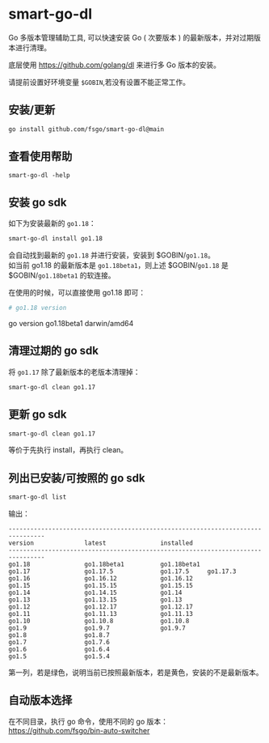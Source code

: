 # smart-go-dl
Go 多版本管理辅助工具, 可以快速安装 Go ( 次要版本 ) 的最新版本，并对过期版本进行清理。  

底层使用 https://github.com/golang/dl 来进行多 Go 版本的安装。

请提前设置好环境变量 `$GOBIN`,若没有设置不能正常工作。

## 安装/更新
```bash
go install github.com/fsgo/smart-go-dl@main
```

## 查看使用帮助
```
smart-go-dl -help
```

## 安装 go sdk
如下为安装最新的 `go1.18`：
```bash
smart-go-dl install go1.18
```
会自动找到最新的 `go1.18` 并进行安装，安装到 $GOBIN/`go1.18`。  
如当前 go1.18 的最新版本是 `go1.18beta1`，则上述 $GOBIN/`go1.18` 是 $GOBIN/`go1.18beta1` 的软连接。

在使用的时候，可以直接使用 go1.18 即可：
```bash
# go1.18 version
```
go version go1.18beta1 darwin/amd64


## 清理过期的 go sdk
将 `go1.17` 除了最新版本的老版本清理掉：
```bash
smart-go-dl clean go1.17
```

## 更新 go sdk
```bash
smart-go-dl clean go1.17
```
等价于先执行 install，再执行 clean。

## 列出已安装/可按照的 go sdk
```bash
smart-go-dl list
```

输出：
```
--------------------------------------------------------------------------------
version              latest               installed
--------------------------------------------------------------------------------
go1.18               go1.18beta1          go1.18beta1
go1.17               go1.17.5             go1.17.5     go1.17.3
go1.16               go1.16.12            go1.16.12
go1.15               go1.15.15            go1.15.15
go1.14               go1.14.15            go1.14
go1.13               go1.13.15            go1.13
go1.12               go1.12.17            go1.12.17
go1.11               go1.11.13            go1.11.13
go1.10               go1.10.8             go1.10.8
go1.9                go1.9.7              go1.9.7
go1.8                go1.8.7
go1.7                go1.7.6
go1.6                go1.6.4
go1.5                go1.5.4
```

第一列，若是绿色，说明当前已按照最新版本，若是黄色，安装的不是最新版本。


## 自动版本选择
在不同目录，执行 go 命令，使用不同的 go 版本：  
https://github.com/fsgo/bin-auto-switcher